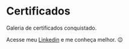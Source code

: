 # Certificados

Galeria de certificados conquistado.

Acesse meu [Linkedin](https://www.linkedin.com/in/rafaeulsdomingues/) e me conheça melhor. 😉
